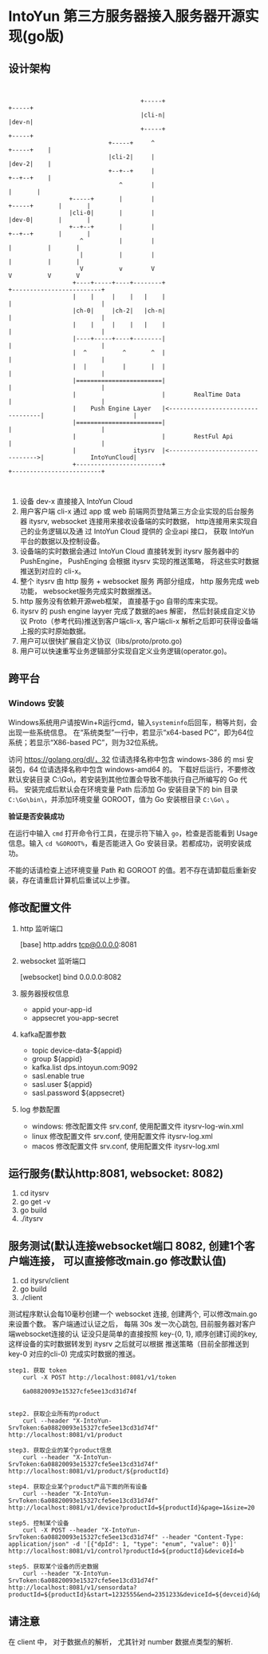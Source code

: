 # IntoYun 第三方服务器接入服务器开源实现(go版)
## 设计架构

```


                                     +-----+                                                        +-----+
                                     |cli-n|                                                        |dev-n|
                                     +-----+                                                        +-----+
                            +-----+     ^                                                  +-----+    |
                            |cli-2|     |                                                  |dev-2|    |
                            +--+--+     |                                                  +--+--+    |
                               ^        |                                                     |       |
                 +-----+       |        |                                       +-----+       |       |
                 |cli-0|       |        |                                       |dev-0|       |       |
                 +--+--+       |        |                                       +--+--+       |       |
                    ^          |        |                                          |          |       |
                    |          |        |                                          |          |       |
                    V          v        V                                          V          V       V
                  +----+-----+----+--------+                                   +-------------------------+
                  |    |     |    |   |    |                                   |                         |
                  |ch-0|     |ch-2|   |ch-n|                                   |                         |
                  |    |     |    |   |    |                                   |                         |
                  |----+-----+----+--------|                                   |                         |
                  |  ^          ^       ^  |                                   |                         |
                  |  |          |       |  |                                   |                         |
                  |========================|                                   |                         |
                  |                        |        RealTime Data              |                         |
                  |    Push Engine Layer   |<----------------------------------|                         |
                  |========================|                                   |                         |
                  |                        |        RestFul Api                |                         |
                  |                itysrv  |<--------------------------------->|             IntoYunCloud|
                  +------------------------+                                   +-------------------------+



```

1. 设备 dev-x 直接接入 IntoYun Cloud
2. 用户客户端 cli-x 通过 app 或 web 前端网页登陆第三方企业实现的后台服务器 itysrv,
   websocket 连接用来接收设备端的实时数据， http连接用来实现自己的业务逻辑以及通
   过 IntoYun Cloud 提供的 企业api 接口， 获取 IntoYun 平台的数据以及控制设备。
3. 设备端的实时数据会通过 IntoYun Cloud 直接转发到 itysrv 服务器中的 PushEngine，
   PushEnging 会根据 itysrv 实现的推送策略， 将这些实时数据推送到对应的 cli-x。
4. 整个 itysrv 由 http 服务 + websocket 服务 两部分组成， http 服务完成 web功能，
   websocket服务完成实时数据推送。
5. http 服务没有依赖开源web框架， 直接基于go 自带的库来实现。
6. itysrv 的 push engine layyer 完成了数据的aes 解密， 然后封装成自定义协议
   Proto（参考代码)推送到客户端cli-x, 客户端cli-x 解析之后即可获得设备端上报的实时原始数据。
7. 用户可以很快扩展自定义协议（libs/proto/proto.go)
8. 用户可以快速重写业务逻辑部分实现自定义业务逻辑(operator.go)。

## 跨平台

### Windows 安装 ###

Windows系统用户请按Win+R运行cmd，输入`systeminfo`后回车，稍等片刻，会出现一些系统信息。
在“系统类型”一行中，若显示“x64-based PC”，即为64位系统；若显示“X86-based PC”，则为32位系统。

访问 https://golang.org/dl/，32 位请选择名称中包含 windows-386 的 msi 安装包，64 位请选择名称中包含 windows-amd64 的。
下载好后运行，不要修改默认安装目录 C:\Go\，若安装到其他位置会导致不能执行自己所编写的 Go 代码。
安装完成后默认会在环境变量 Path 后添加 Go 安装目录下的 bin 目录 `C:\Go\bin\`，并添加环境变量 GOROOT，值为 Go 安装根目录 `C:\Go\` 。

**验证是否安装成功**

在运行中输入 `cmd` 打开命令行工具，在提示符下输入 `go`，检查是否能看到 Usage 信息。输入 `cd %GOROOT%`，看是否能进入 Go 安装目录。若都成功，说明安装成功。

不能的话请检查上述环境变量 Path 和 GOROOT 的值。若不存在请卸载后重新安装，存在请重启计算机后重试以上步骤。

## 修改配置文件

1. http 监听端口

    [base]
    http.addrs tcp@0.0.0.0:8081

2. websocket 监听端口

    [websocket]
    bind 0.0.0.0:8082

3. 服务器授权信息

    - appid  your-app-id
    - appsecret you-app-secret

4. kafka配置参数

    - topic device-data-${appid}
    - group ${appid}
    - kafka.list dps.intoyun.com:9092
    - sasl.enable true
    - sasl.user ${appid}
    - sasl.password ${appsecret}

5. log 参数配置
    - windows:  修改配置文件 srv.conf, 使用配置文件 itysrv-log-win.xml
    - linux 修改配置文件 srv.conf, 使用配置文件 itysrv-log.xml
    - macos 修改配置文件 srv.conf, 使用配置文件 itysrv-log.xml


## 运行服务(默认http:8081, websocket: 8082)

1. cd itysrv
2. go get -v
3. go build
4. ./itysrv

## 服务测试(默认连接websocket端口 8082, 创建1个客户端连接， 可以直接修改main.go 修改默认值)

1. cd itysrv/client
2. go build
3. ./client


测试程序默认会每10毫秒创建一个 websocket 连接, 创建两个, 可以修改main.go 来设置个数。
客户端通过认证之后， 每隔 30s 发一次心跳包, 目前服务器对客户端websocket连接的认
证没只是简单的直接按照 key-{0, 1}, 顺序创建订阅的key, 这样设备的实时数据转发到 itysrv 之后就可以根据
推送策略（目前全部推送到key-0 对应的cli-0) 完成实时数据的推送。

```
step1. 获取 token
    curl -X POST http://localhost:8081/v1/token

    6a08820093e15327cfe5ee13cd31d74f


step2. 获取企业所有的product
    curl --header "X-IntoYun-SrvToken:6a08820093e15327cfe5ee13cd31d74f" http://localhost:8081/v1/product

step3. 获取企业的某个product信息
    curl --header "X-IntoYun-SrvToken:6a08820093e15327cfe5ee13cd31d74f" http://localhost:8081/v1/product/${productId}

step4. 获取企业某个product产品下面的所有设备
    curl --header "X-IntoYun-SrvToken:6a08820093e15327cfe5ee13cd31d74f" http://localhost:8081/v1/device?productId=${productId}&page=1&size=20

step5. 控制某个设备
    curl -X POST --header "X-IntoYun-SrvToken:6a08820093e15327cfe5ee13cd31d74f" --header "Content-Type: application/json" -d '[{"dpId": 1, "type": "enum", "value": 0}]' http://localhost:8081/v1/control?productId=${productId}&deviceId=b

step5. 获取某个设备的历史数据
    curl --header "X-IntoYun-SrvToken:6a08820093e15327cfe5ee13cd31d74f" http://localhost:8081/v1/sensordata?productId=${productId}&start=1232555&end=2351233&deviceId=${devceid}&dpId=0&interval=10s
```


## 请注意 

在 client 中， 对于数据点的解析， 尤其针对 number 数据点类型的解析.
